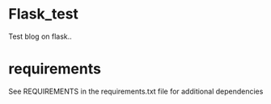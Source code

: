 # Flask_test
Test blog on flask..

# requirements

See REQUIREMENTS in the requirements.txt file for additional dependencies



